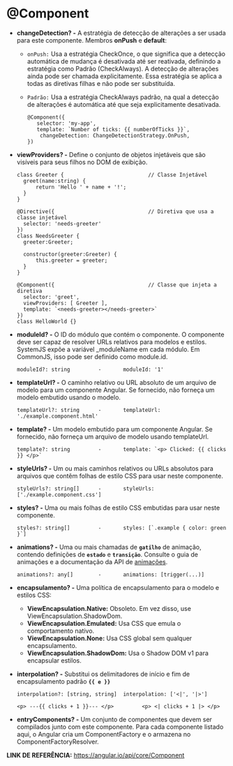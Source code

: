 # @Component

- **changeDetection? -** A estratégia de detecção de alterações a ser usada para este componente. Membros **onPush** e **default**:

    - `onPush:` Usa a estratégia CheckOnce, o que significa que a detecção automática de mudança é desativada até ser reativada, definindo a estratégia como Padrão (CheckAlways). A detecção de alterações ainda pode ser chamada explicitamente. Essa estratégia se aplica a todas as diretivas filhas e não pode ser substituída.
    - `Padrão:` Usa a estratégia CheckAlways padrão, na qual a detecção de alterações é automática até que seja explicitamente desativada.
   
          @Component({
             selector: 'my-app',
             template: `Number of ticks: {{ numberOfTicks }}`,
              changeDetection: ChangeDetectionStrategy.OnPush,
          })

- **viewProviders? -** Define o conjunto de objetos injetáveis que são visíveis para seus filhos no DOM de exibição.

      class Greeter {                           // Classe Injetável
        greet(name:string) {
            return 'Hello ' + name + '!';
        }
      }

      @Directive({                              // Diretiva que usa a classe injetável
        selector: 'needs-greeter'
      })
      class NeedsGreeter {
        greeter:Greeter;

        constructor(greeter:Greeter) {
            this.greeter = greeter;
        }
      }

      @Component({                              // Classe que injeta a diretiva
        selector: 'greet',
        viewProviders: [ Greeter ],
        template: `<needs-greeter></needs-greeter>`
      })
      class HelloWorld {}

- **moduleId? -** O ID do módulo que contém o componente. O componente deve ser capaz de resolver URLs relativos para modelos e estilos. SystemJS expõe a variável _moduleName em cada módulo. Em CommonJS, isso pode ser definido como module.id.

      moduleId?: string         -       moduleId: '1'

- **templateUrl? -** O caminho relativo ou URL absoluto de um arquivo de modelo para um componente Angular. Se fornecido, não forneça um modelo embutido usando o modelo.

      templateUrl?: string      -       templateUrl: './example.component.html'

- **template? -** Um modelo embutido para um componente Angular. Se fornecido, não forneça um arquivo de modelo usando templateUrl.

      template?: string         -       template: `<p> Clicked: {{ clicks }} </p>`

- **styleUrls? -** Um ou mais caminhos relativos ou URLs absolutos para arquivos que contêm folhas de estilo CSS para usar neste componente.

      styleUrls?: string[]      -       styleUrls: ['./example.component.css']

- **styles? -** Uma ou mais folhas de estilo CSS embutidas para usar neste componente.

      styles?: string[]         -       styles: [`.example { color: green }`]

- **animations? -** Uma ou mais chamadas de **`gatilho`** de animação, contendo definições de **`estado`** e **`transição`**. Consulte o guia de animações e a documentação da API de [animações](https://angular.io/guide/animations).

      animations?: any[]        -       animations: [trigger(...)]

- **encapsulamento? -** Uma política de encapsulamento para o modelo e estilos CSS:

    - **ViewEncapsulation.Native:** Obsoleto. Em vez disso, use ViewEncapsulation.ShadowDom.
    - **ViewEncapsulation.Emulated:** Usa CSS que emula o comportamento nativo.
    - **ViewEncapsulation.None:** Usa CSS global sem qualquer encapsulamento.
    - **ViewEncapsulation.ShadowDom:** Usa o Shadow DOM v1 para encapsular estilos.

- **interpolation? -** Substitui os delimitadores de início e fim de encapsulamento padrão **`{{ e }}`**

      interpolation?: [string, string]  interpolation: ['<|', '|>']
      
      <p> ---{{ clicks + 1 }}--- </p>         <p> <| clicks + 1 |> </p>

- **entryComponents? -** Um conjunto de componentes que devem ser compilados junto com este componente. Para cada componente listado aqui, o Angular cria um ComponentFactory e o armazena no ComponentFactoryResolver.


**LINK DE REFERÊNCIA:** https://angular.io/api/core/Component
